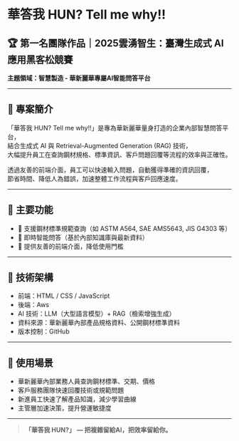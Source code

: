 # 華答我 HUN? Tell me why!!

## 🏆 第一名團隊作品｜2025雲湧智生：臺灣生成式 AI 應用黑客松競賽
**主題領域：智慧製造 - 華新麗華專屬AI智能問答平台**

---

## 📌 專案簡介
「華答我 HUN? Tell me why!!」是專為華新麗華量身打造的企業內部智慧問答平台，  
結合生成式 AI 與 Retrieval-Augmented Generation (RAG) 技術，  
大幅提升員工在查詢鋼材規格、標準資訊、客戶問題回覆等流程的效率與正確性。  

透過友善的前端介面，員工可以快速輸入問題，自動獲得準確的資訊回覆，  
節省時間、降低人為錯誤，加速整體工作流程與客戶回應速度。

---

## 🎯 主要功能
- 🔹 支援鋼材標準規範查詢（如 ASTM A564, SAE AMS5643, JIS G4303 等）
- 🔹 即時智能問答（基於內部知識庫與最新資料）
- 🔹 提供友善的前端介面，降低使用門檻

---

## 🚀 技術架構
- 前端：HTML / CSS / JavaScript
- 後端：Aws
- AI 技術：LLM（大型語言模型）+ RAG（檢索增強生成）
- 資料來源：華新麗華內部產品規格資料、公開鋼材標準資料
- 版本控制：GitHub

---

## 🧠 使用場景
- 華新麗華內部業務人員查詢鋼材標準、交期、價格
- 客戶服務團隊快速回覆技術或規範問題
- 新進員工快速了解產品知識，減少學習曲線
- 主管層加速決策，提升營運敏捷度

---



> **「華答我 HUN?」 — 把複雜留給AI，把效率留給你。**

